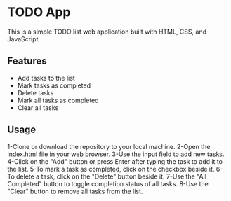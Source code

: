 # TODO App

This is a simple TODO list web application built with HTML, CSS, and JavaScript.

## Features

- Add tasks to the list
- Mark tasks as completed
- Delete tasks
- Mark all tasks as completed
- Clear all tasks

## Usage
1-Clone or download the repository to your local machine.
2-Open the index.html file in your web browser.
3-Use the input field to add new tasks.
4-Click on the "Add" button or press Enter after typing the task to add it to the list.
5-To mark a task as completed, click on the checkbox beside it.
6-To delete a task, click on the "Delete" button beside it.
7-Use the "All Completed" button to toggle completion status of all tasks.
8-Use the "Clear" button to remove all tasks from the list.
